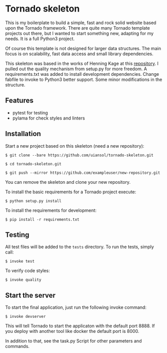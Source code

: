 Tornado skeleton
===

This is my boilerplate to build a simple, fast and rock solid website based upon
the Tornado framework. There are quite many Tornado template projects out there,
but I wanted to start something new, adapting for my needs. It is a full Python3 project.

Of course this template is not designed for larger data structures. The main
focus is on scalability, fast data access and small library dependencies.

This skeleton was based in the works of Henning Kage at this [repository](https://github.com/hkage/tornado-project-skeleton).
I pulled out the quality mechanism from setup.py for more freedom. A requirements.txt
was added to install development dependencies.
Change fabfile to invoke to Python3 better support.
Some minor modifications in the structure.

Features
---
* pytest for testing
* pylama for check styles and linters

Installation
---

Start a new project based on this skeleton (need a new repository):

    $ git clone --bare https://github.com/uiansol/tornado-skeleton.git

    $ cd tornado-skeleton.git

    $ git push --mirror https://github.com/exampleuser/new-repository.git

You can remove the skeleton and clone your new repository.

To install the basic requirements for a Tornado project execute:

    $ python setup.py install

To install the requirements for development:

    $ pip install -r requirements.txt

Testing
---
All test files will be added to the ``tests`` directory. To run the tests, simply call:

    $ invoke test

To verify code styles:

    $ invoke quality

Start the server
---

To start the final application, just run the following invoke command:

    $ invoke devserver

This will tell Tornado to start the applicaton with the default port 8888. If you
deploy with another tool like docker the default port is 8000.

In addition to that, see the task.py Script for other parameters and
commands.
